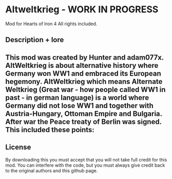 # Altweltkrieg - WORK IN PROGRESS
Mod for Hearts of Iron 4
All rights included.

## Description + lore
This mod was created by Hunter and adam077x.\
AltWeltkrieg is about alternative history where Germany won WW1 and embraced its European hegemony.
AltWeltkrieg which means Alternate Weltkrieg (Great war - how people called WW1 in past - in german language) is
a world where Germany did not lose WW1 and together with Austria-Hungary, Ottoman Empire and Bulgaria. After war the Peace treaty of Berlin was signed. This included these points:
- 

## License
By downloading this you must accept that you will not take full credit for this mod. You can interfere with the code, but you must always give credit back to the original authors and this github page.
